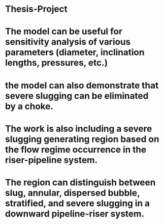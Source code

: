 # Thesis-Project
# The model can be useful for sensitivity analysis of various parameters (diameter, inclination lengths, pressures, etc.) 
# the model can also demonstrate that severe slugging can be eliminated by a choke. 
# The work is also including a severe slugging generating region based on the flow regime occurrence in the riser-pipeline system. 
# The region can distinguish between slug, annular, dispersed bubble, stratified, and severe slugging in a downward pipeline-riser system.
